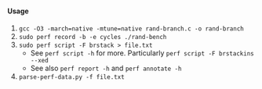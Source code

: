 #### Usage

1. `gcc -O3 -march=native -mtune=native rand-branch.c -o rand-branch`
2. `sudo perf record -b -e cycles ./rand-bench`
3. `sudo perf script -F brstack > file.txt`
    - See `perf script -h` for more. Particularly `perf script -F brstackins --xed`
    - See also `perf report -h` and `perf annotate -h`
4. `parse-perf-data.py -f file.txt`

